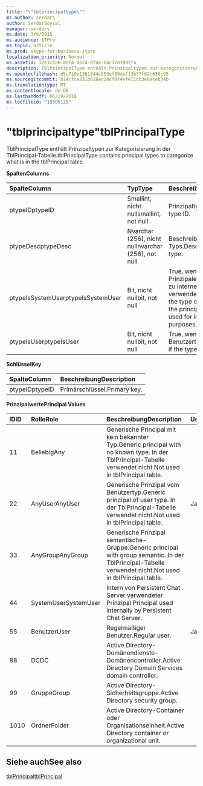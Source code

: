```yaml
---
title: "\"tblprincipaltype\""
ms.author: serdars
author: SerdarSoysal
manager: serdars
ms.date: 3/9/2015
ms.audience: ITPro
ms.topic: article
ms.prod: skype-for-business-itpro
localization_priority: Normal
ms.assetid: 32e1c1d6-80f4-4624-bf4e-b4c77d3982fa
description: TblPrincipalType enthält Prinzipaltypen zur Kategorisierung in der TblPrincipal-Tabelle.
ms.openlocfilehash: d5c710e1301344c853ef39aeff3b57f62c630c95
ms.sourcegitcommit: b14cfca231b618ec28cf9f4efe11cb3e8aceb34b
ms.translationtype: MT
ms.contentlocale: de-DE
ms.lasthandoff: 06/19/2018
ms.locfileid: "19505125"
---
```

# <a name="tblprincipaltype"></a><span data-ttu-id="85f7e-103">"tblprincipaltype"</span><span class="sxs-lookup"><span data-stu-id="85f7e-103">tblPrincipalType</span></span>
 
<span data-ttu-id="85f7e-104">TblPrincipalType enthält Prinzipaltypen zur Kategorisierung in der TblPrincipal-Tabelle.</span><span class="sxs-lookup"><span data-stu-id="85f7e-104">tblPrincipalType contains principal types to categorize what is in the tblPrincipal table.</span></span>
  
<span data-ttu-id="85f7e-105">**Spalten**</span><span class="sxs-lookup"><span data-stu-id="85f7e-105">**Columns**</span></span>

|<span data-ttu-id="85f7e-106">**Spalte**</span><span class="sxs-lookup"><span data-stu-id="85f7e-106">**Column**</span></span>|<span data-ttu-id="85f7e-107">**Typ**</span><span class="sxs-lookup"><span data-stu-id="85f7e-107">**Type**</span></span>|<span data-ttu-id="85f7e-108">**Beschreibung**</span><span class="sxs-lookup"><span data-stu-id="85f7e-108">**Description**</span></span>|
|:-----|:-----|:-----|
|<span data-ttu-id="85f7e-109">ptypeID</span><span class="sxs-lookup"><span data-stu-id="85f7e-109">ptypeID</span></span>  <br/> |<span data-ttu-id="85f7e-110">Smallint, nicht null</span><span class="sxs-lookup"><span data-stu-id="85f7e-110">smallint, not null</span></span>  <br/> |<span data-ttu-id="85f7e-111">Prinzipaltyp-ID</span><span class="sxs-lookup"><span data-stu-id="85f7e-111">Principal type ID.</span></span>  <br/> |
|<span data-ttu-id="85f7e-112">ptypeDesc</span><span class="sxs-lookup"><span data-stu-id="85f7e-112">ptypeDesc</span></span>  <br/> |<span data-ttu-id="85f7e-113">Nvarchar (256), nicht null</span><span class="sxs-lookup"><span data-stu-id="85f7e-113">nvarchar (256), not null</span></span>  <br/> |<span data-ttu-id="85f7e-114">Beschreibung des Typs.</span><span class="sxs-lookup"><span data-stu-id="85f7e-114">Description of the type.</span></span>  <br/> |
|<span data-ttu-id="85f7e-115">ptypeIsSystemUser</span><span class="sxs-lookup"><span data-stu-id="85f7e-115">ptypeIsSystemUser</span></span>  <br/> |<span data-ttu-id="85f7e-116">Bit, nicht null</span><span class="sxs-lookup"><span data-stu-id="85f7e-116">bit, not null</span></span>  <br/> |<span data-ttu-id="85f7e-117">True, wenn der Typ den Prinzipalen entspricht, die zu internen Zwecken verwendet werden.</span><span class="sxs-lookup"><span data-stu-id="85f7e-117">True if the type corresponds to the principals that are used for internal purposes.</span></span>  <br/> |
|<span data-ttu-id="85f7e-118">ptypeIsUser</span><span class="sxs-lookup"><span data-stu-id="85f7e-118">ptypeIsUser</span></span>  <br/> |<span data-ttu-id="85f7e-119">Bit, nicht null</span><span class="sxs-lookup"><span data-stu-id="85f7e-119">bit, not null</span></span>  <br/> |<span data-ttu-id="85f7e-120">True, wenn der Typ einen Benutzertyp handelt.</span><span class="sxs-lookup"><span data-stu-id="85f7e-120">True if the type is a user type.</span></span>  <br/> |
   
<span data-ttu-id="85f7e-121">**Schlüssel**</span><span class="sxs-lookup"><span data-stu-id="85f7e-121">**Key**</span></span>

|<span data-ttu-id="85f7e-122">**Spalte**</span><span class="sxs-lookup"><span data-stu-id="85f7e-122">**Column**</span></span>|<span data-ttu-id="85f7e-123">**Beschreibung**</span><span class="sxs-lookup"><span data-stu-id="85f7e-123">**Description**</span></span>|
|:-----|:-----|
|<span data-ttu-id="85f7e-124">ptypeID</span><span class="sxs-lookup"><span data-stu-id="85f7e-124">ptypeID</span></span>  <br/> |<span data-ttu-id="85f7e-125">Primärschlüssel.</span><span class="sxs-lookup"><span data-stu-id="85f7e-125">Primary key.</span></span>  <br/> |
   
<span data-ttu-id="85f7e-126">**Prinzipalwerte**</span><span class="sxs-lookup"><span data-stu-id="85f7e-126">**Principal Values**</span></span>

|<span data-ttu-id="85f7e-127">**ID**</span><span class="sxs-lookup"><span data-stu-id="85f7e-127">**ID**</span></span>|<span data-ttu-id="85f7e-128">**Rolle**</span><span class="sxs-lookup"><span data-stu-id="85f7e-128">**Role**</span></span>|<span data-ttu-id="85f7e-129">**Beschreibung**</span><span class="sxs-lookup"><span data-stu-id="85f7e-129">**Description**</span></span>|<span data-ttu-id="85f7e-130">**User**</span><span class="sxs-lookup"><span data-stu-id="85f7e-130">**User**</span></span>|
|:-----|:-----|:-----|:-----|
|<span data-ttu-id="85f7e-131">1</span><span class="sxs-lookup"><span data-stu-id="85f7e-131">1</span></span>  <br/> |<span data-ttu-id="85f7e-132">Beliebig</span><span class="sxs-lookup"><span data-stu-id="85f7e-132">Any</span></span>  <br/> |<span data-ttu-id="85f7e-133">Generische Principal mit kein bekannter Typ.</span><span class="sxs-lookup"><span data-stu-id="85f7e-133">Generic principal with no known type.</span></span> <span data-ttu-id="85f7e-134">In der TblPrincipal-Tabelle verwendet nicht.</span><span class="sxs-lookup"><span data-stu-id="85f7e-134">Not used in tblPrincipal table.</span></span>  <br/> ||
|<span data-ttu-id="85f7e-135">2</span><span class="sxs-lookup"><span data-stu-id="85f7e-135">2</span></span>  <br/> |<span data-ttu-id="85f7e-136">AnyUser</span><span class="sxs-lookup"><span data-stu-id="85f7e-136">AnyUser</span></span>  <br/> |<span data-ttu-id="85f7e-137">Generische Prinzipal vom Benutzertyp.</span><span class="sxs-lookup"><span data-stu-id="85f7e-137">Generic principal of user type.</span></span> <span data-ttu-id="85f7e-138">In der TblPrincipal-Tabelle verwendet nicht.</span><span class="sxs-lookup"><span data-stu-id="85f7e-138">Not used in tblPrincipal table.</span></span>  <br/> |<span data-ttu-id="85f7e-139">Ja</span><span class="sxs-lookup"><span data-stu-id="85f7e-139">Yes</span></span>  <br/> |
|<span data-ttu-id="85f7e-140">3</span><span class="sxs-lookup"><span data-stu-id="85f7e-140">3</span></span>  <br/> |<span data-ttu-id="85f7e-141">AnyGroup</span><span class="sxs-lookup"><span data-stu-id="85f7e-141">AnyGroup</span></span>  <br/> |<span data-ttu-id="85f7e-142">Generische Prinzipal semantische-Gruppe.</span><span class="sxs-lookup"><span data-stu-id="85f7e-142">Generic principal with group semantic.</span></span> <span data-ttu-id="85f7e-143">In der TblPrincipal-Tabelle verwendet nicht.</span><span class="sxs-lookup"><span data-stu-id="85f7e-143">Not used in tblPrincipal table.</span></span>  <br/> ||
|<span data-ttu-id="85f7e-144">4</span><span class="sxs-lookup"><span data-stu-id="85f7e-144">4</span></span>  <br/> |<span data-ttu-id="85f7e-145">SystemUser</span><span class="sxs-lookup"><span data-stu-id="85f7e-145">SystemUser</span></span>  <br/> |<span data-ttu-id="85f7e-146">Intern von Persistent Chat Server verwendeter Prinzipal.</span><span class="sxs-lookup"><span data-stu-id="85f7e-146">Principal used internally by Persistent Chat Server.</span></span>  <br/> ||
|<span data-ttu-id="85f7e-147">5</span><span class="sxs-lookup"><span data-stu-id="85f7e-147">5</span></span>  <br/> |<span data-ttu-id="85f7e-148">Benutzer</span><span class="sxs-lookup"><span data-stu-id="85f7e-148">User</span></span>  <br/> |<span data-ttu-id="85f7e-149">Regelmäßiger Benutzer.</span><span class="sxs-lookup"><span data-stu-id="85f7e-149">Regular user.</span></span>  <br/> |<span data-ttu-id="85f7e-150">Ja</span><span class="sxs-lookup"><span data-stu-id="85f7e-150">Yes</span></span>  <br/> |
|<span data-ttu-id="85f7e-151">8</span><span class="sxs-lookup"><span data-stu-id="85f7e-151">8</span></span>  <br/> |<span data-ttu-id="85f7e-152">DC</span><span class="sxs-lookup"><span data-stu-id="85f7e-152">DC</span></span>  <br/> |<span data-ttu-id="85f7e-153">Active Directory-Domänendienste-Domänencontroller.</span><span class="sxs-lookup"><span data-stu-id="85f7e-153">Active Directory Domain Services domain controller.</span></span>  <br/> ||
|<span data-ttu-id="85f7e-154">9</span><span class="sxs-lookup"><span data-stu-id="85f7e-154">9</span></span>  <br/> |<span data-ttu-id="85f7e-155">Gruppe</span><span class="sxs-lookup"><span data-stu-id="85f7e-155">Group</span></span>  <br/> |<span data-ttu-id="85f7e-156">Active Directory-Sicherheitsgruppe.</span><span class="sxs-lookup"><span data-stu-id="85f7e-156">Active Directory security group.</span></span>  <br/> ||
|<span data-ttu-id="85f7e-157">10</span><span class="sxs-lookup"><span data-stu-id="85f7e-157">10</span></span>  <br/> |<span data-ttu-id="85f7e-158">Ordner</span><span class="sxs-lookup"><span data-stu-id="85f7e-158">Folder</span></span>  <br/> |<span data-ttu-id="85f7e-159">Active Directory-Container oder Organisationseinheit.</span><span class="sxs-lookup"><span data-stu-id="85f7e-159">Active Directory container or organizational unit.</span></span>  <br/> ||
   
## <a name="see-also"></a><span data-ttu-id="85f7e-160">Siehe auch</span><span class="sxs-lookup"><span data-stu-id="85f7e-160">See also</span></span>

[<span data-ttu-id="85f7e-161">tblPrincipal</span><span class="sxs-lookup"><span data-stu-id="85f7e-161">tblPrincipal</span></span>](tblprincipal.md)